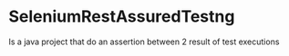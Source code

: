 # SeleniumRestAssuredTestng
Is a java project that do an assertion between 2 result of test executions
